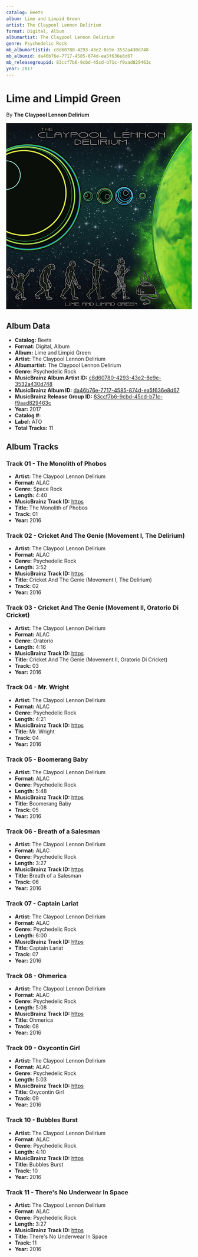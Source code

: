 ```yaml
---
catalog: Beets
album: Lime and Limpid Green
artist: The Claypool Lennon Delirium
format: Digital, Album
albumartist: The Claypool Lennon Delirium
genre: Psychedelic Rock
mb_albumartistid: c8d60780-4293-43e2-8e9e-3532a430d748
mb_albumid: da46b76e-7717-4585-874d-ea5f636e8d67
mb_releasegroupid: 83ccf7b6-9cbd-45cd-b71c-f9aad829463c
year: 2017
---
```


# Lime and Limpid Green

By **The Claypool Lennon Delirium**

![](../../assets/beetscovers/The_Claypool_Lennon_Delirium-Lime_and_Limpid_Green.jpg)

## Album Data

- **Catalog:** Beets
- **Format:** Digital, Album
- **Album:** Lime and Limpid Green
- **Artist:** The Claypool Lennon Delirium
- **Albumartist:** The Claypool Lennon Delirium
- **Genre:** Psychedelic Rock
- **MusicBrainz Album Artist ID:** [c8d60780-4293-43e2-8e9e-3532a430d748](https://musicbrainz.org/artist/c8d60780-4293-43e2-8e9e-3532a430d748)
- **MusicBrainz Album ID:** [da46b76e-7717-4585-874d-ea5f636e8d67](https://musicbrainz.org/release/da46b76e-7717-4585-874d-ea5f636e8d67)
- **MusicBrainz Release Group ID:** [83ccf7b6-9cbd-45cd-b71c-f9aad829463c](https://musicbrainz.org/release-group/83ccf7b6-9cbd-45cd-b71c-f9aad829463c)
- **Year:** 2017
- **Catalog #:** 
- **Label:** ATO
- **Total Tracks:** 11

## Album Tracks

### Track 01 - The Monolith of Phobos

- **Artist:** The Claypool Lennon Delirium
- **Format:** ALAC
- **Genre:** Space Rock
- **Length:** 4:40
- **MusicBrainz Track ID:** [https](https://musicbrainz.org/recording/https)
- **Title:** The Monolith of Phobos
- **Track:** 01
- **Year:** 2016

### Track 02 - Cricket And The Genie (Movement I, The Delirium)

- **Artist:** The Claypool Lennon Delirium
- **Format:** ALAC
- **Genre:** Psychedelic Rock
- **Length:** 3:52
- **MusicBrainz Track ID:** [https](https://musicbrainz.org/recording/https)
- **Title:** Cricket And The Genie (Movement I, The Delirium)
- **Track:** 02
- **Year:** 2016

### Track 03 - Cricket And The Genie (Movement II, Oratorio Di Cricket)

- **Artist:** The Claypool Lennon Delirium
- **Format:** ALAC
- **Genre:** Oratorio
- **Length:** 4:16
- **MusicBrainz Track ID:** [https](https://musicbrainz.org/recording/https)
- **Title:** Cricket And The Genie (Movement II, Oratorio Di Cricket)
- **Track:** 03
- **Year:** 2016

### Track 04 - Mr. Wright

- **Artist:** The Claypool Lennon Delirium
- **Format:** ALAC
- **Genre:** Psychedelic Rock
- **Length:** 4:21
- **MusicBrainz Track ID:** [https](https://musicbrainz.org/recording/https)
- **Title:** Mr. Wright
- **Track:** 04
- **Year:** 2016

### Track 05 - Boomerang Baby

- **Artist:** The Claypool Lennon Delirium
- **Format:** ALAC
- **Genre:** Psychedelic Rock
- **Length:** 5:48
- **MusicBrainz Track ID:** [https](https://musicbrainz.org/recording/https)
- **Title:** Boomerang Baby
- **Track:** 05
- **Year:** 2016

### Track 06 - Breath of a Salesman

- **Artist:** The Claypool Lennon Delirium
- **Format:** ALAC
- **Genre:** Psychedelic Rock
- **Length:** 3:27
- **MusicBrainz Track ID:** [https](https://musicbrainz.org/recording/https)
- **Title:** Breath of a Salesman
- **Track:** 06
- **Year:** 2016

### Track 07 - Captain Lariat

- **Artist:** The Claypool Lennon Delirium
- **Format:** ALAC
- **Genre:** Psychedelic Rock
- **Length:** 6:00
- **MusicBrainz Track ID:** [https](https://musicbrainz.org/recording/https)
- **Title:** Captain Lariat
- **Track:** 07
- **Year:** 2016

### Track 08 - Ohmerica

- **Artist:** The Claypool Lennon Delirium
- **Format:** ALAC
- **Genre:** Psychedelic Rock
- **Length:** 5:08
- **MusicBrainz Track ID:** [https](https://musicbrainz.org/recording/https)
- **Title:** Ohmerica
- **Track:** 08
- **Year:** 2016

### Track 09 - Oxycontin Girl

- **Artist:** The Claypool Lennon Delirium
- **Format:** ALAC
- **Genre:** Psychedelic Rock
- **Length:** 5:03
- **MusicBrainz Track ID:** [https](https://musicbrainz.org/recording/https)
- **Title:** Oxycontin Girl
- **Track:** 09
- **Year:** 2016

### Track 10 - Bubbles Burst

- **Artist:** The Claypool Lennon Delirium
- **Format:** ALAC
- **Genre:** Psychedelic Rock
- **Length:** 4:10
- **MusicBrainz Track ID:** [https](https://musicbrainz.org/recording/https)
- **Title:** Bubbles Burst
- **Track:** 10
- **Year:** 2016

### Track 11 - There's No Underwear In Space

- **Artist:** The Claypool Lennon Delirium
- **Format:** ALAC
- **Genre:** Psychedelic Rock
- **Length:** 3:27
- **MusicBrainz Track ID:** [https](https://musicbrainz.org/recording/https)
- **Title:** There's No Underwear In Space
- **Track:** 11
- **Year:** 2016

